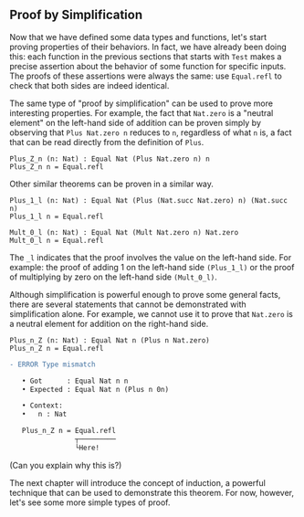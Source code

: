 ## Proof by Simplification

Now that we have defined some data types and functions, let's start proving properties of their behaviors. In fact, we have already been doing this: each function in the previous sections that starts with ``Test`` makes a precise assertion about the behavior of some function for specific inputs. The proofs of these assertions were always the same: use ``Equal.refl`` to check that both sides are indeed identical.

The same type of "proof by simplification" can be used to prove more interesting properties. For example, the fact that ``Nat.zero`` is a "neutral element" on the left-hand side of addition can be proven simply by observing that ``Plus Nat.zero n`` reduces to ``n``, regardless of what ``n`` is, a fact that can be read directly from the definition of ``Plus``.

```rust,ignore
Plus_Z_n (n: Nat) : Equal Nat (Plus Nat.zero n) n
Plus_Z_n n = Equal.refl
```

Other similar theorems can be proven in a similar way.

```rust,ignore
Plus_1_l (n: Nat) : Equal Nat (Plus (Nat.succ Nat.zero) n) (Nat.succ n)
Plus_1_l n = Equal.refl

Mult_0_l (n: Nat) : Equal Nat (Mult Nat.zero n) Nat.zero
Mult_0_l n = Equal.refl 
```

The ``_l`` indicates that the proof involves the value on the left-hand side. For example: the proof of adding 1 on the left-hand side ``(Plus_1_l)`` or the proof of multiplying by zero on the left-hand side ``(Mult_0_l)``.

Although simplification is powerful enough to prove some general facts, there are several statements that cannot be demonstrated with simplification alone. For example, we cannot use it to prove that ``Nat.zero`` is a neutral element for addition on the right-hand side.

```rust,ignore
Plus_n_Z (n: Nat) : Equal Nat n (Plus n Nat.zero)
Plus_n_Z n = Equal.refl
```

```diff
- ERROR Type mismatch  

   • Got      : Equal Nat n n
   • Expected : Equal Nat n (Plus n 0n)

   • Context: 
   •   n : Nat 

   Plus_n_Z n = Equal.refl
                ┬─────────
                └Here!
```

(Can you explain why this is?)

The next chapter will introduce the concept of induction, a powerful technique that can be used to demonstrate this theorem. For now, however, let's see some more simple types of proof.